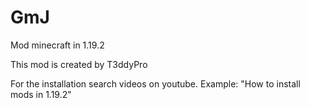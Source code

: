 # GmJ
Mod minecraft in 1.19.2

This mod is created by T3ddyPro

For the installation search videos on youtube. Example: "How to install mods in 1.19.2"
